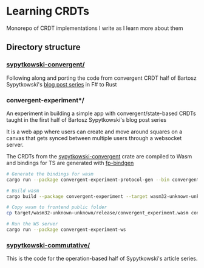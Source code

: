 # Learning CRDTs

Monorepo of CRDT implementations I write as I learn more about them

## Directory structure

### [sypytkowski-convergent/](/sypytkowski-convergent)

Following along and porting the code from convergent CRDT half of Bartosz Sypytkowski's [blog post series](https://bartoszsypytkowski.com/optimizing-state-based-crdts-1/) in F# to Rust

### convergent-experiment\*/

An experiment in building a simple app with convergent/state-based CRDTs taught in the first
half of Bartosz Sypytkowski's blog post series

It is a web app where users can create and move around squares on a canvas that gets synced between multiple users through a websocket server.

The CRDTs from the [sypytkowski-convergent](/sypytkowski-convergent) crate are compiled to Wasm and bindings for TS are generated with [fp-bindgen](https://github.com/fiberplane/fp-bindgen)

```bash
# Generate the bindings for wasm
cargo run --package convergent-experiment-protocol-gen --bin convergent-experiment-protocol-gen

# Build wasm
cargo build --package convergent-experiment --target wasm32-unknown-unknown --release

# Copy wasm to frontend public folder
cp target/wasm32-unknown-unknown/release/convergent_experiment.wasm convergent-experiment/frontend/public/ligma.wasm

# Run the WS server
cargo run --package convergent-experiment-ws
```

### [sypytkowski-commutative/](/sypytkowski-commutative)

This is the code for the operation-based half of Sypytkowski's article series.
